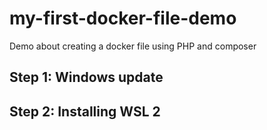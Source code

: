 # my-first-docker-file-demo
Demo about creating a docker file using PHP and composer

## Step 1: Windows update
## Step 2: Installing WSL 2
